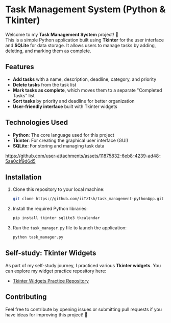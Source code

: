 # Task Management System (Python & Tkinter)

Welcome to my **Task Management System** project! 🎉  
This is a simple Python application built using **Tkinter** for the user interface and **SQLite** for data storage. It allows users to manage tasks by adding, deleting, and marking them as complete.

## Features
- **Add tasks** with a name, description, deadline, category, and priority
- **Delete tasks** from the task list
- **Mark tasks as complete**, which moves them to a separate "Completed Tasks" list
- **Sort tasks** by priority and deadline for better organization
- **User-friendly interface** built with Tkinter widgets

## Technologies Used
- **Python**: The core language used for this project
- **Tkinter**: For creating the graphical user interface (GUI)
- **SQLite**: For storing and managing task data


https://github.com/user-attachments/assets/11875832-6eb8-4239-ad48-5ae0c1f9d6d5






## Installation
1. Clone this repository to your local machine:
   ```bash
   git clone https://github.com/iiTzIsh/task_management-pythonApp.git
   ```
2. Install the required Python libraries:
   ```bash
   pip install tkinter sqlite3 tkcalendar
   ```

3. Run the `task_manager.py` file to launch the application:
   ```bash
   python task_manager.py
   ```

## Self-study: Tkinter Widgets
As part of my self-study journey, I practiced various **Tkinter widgets**. You can explore my widget practice repository here:
- [Tkinter Widgets Practice Repository](https://github.com/iiTzIsh/python_gui_tkinter)

## Contributing
Feel free to contribute by opening issues or submitting pull requests if you have ideas for improving this project! 🌟


